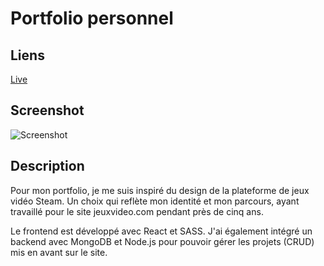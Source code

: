# Portfolio personnel 

## Liens

[Live](https://clementbartholome.fr/)

## Screenshot

![Screenshot](https://storage.googleapis.com/github-clementbartholome/project_portfolio.png)

## Description

Pour mon portfolio, je me suis inspiré du design de la plateforme de jeux vidéo Steam. Un choix qui reflète mon identité et mon parcours, 
ayant travaillé pour le site jeuxvideo.com pendant près de cinq ans. 

Le frontend est développé avec React et SASS. J'ai également intégré un backend avec MongoDB et Node.js pour pouvoir gérer les projets (CRUD) mis en avant sur le site. 
